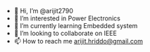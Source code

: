 - 👋 Hi, I’m @arijit2790
- 👀 I’m interested in Power Electronics
- 🌱 I’m currently learning Embedded system
- 💞️ I’m looking to collaborate on IEEE
- 📫 How to reach me arijit.hriddo@gmail.com

<!---
arijit2790/arijit2790 is a ✨ special ✨ repository because its `README.md` (this file) appears on your GitHub profile.
You can click the Preview link to take a look at your changes.
--->
